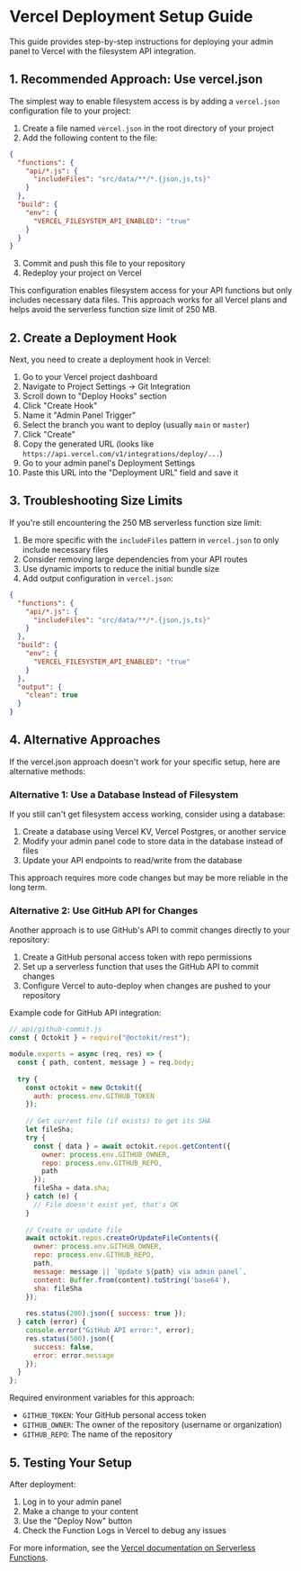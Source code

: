 
# Vercel Deployment Setup Guide

This guide provides step-by-step instructions for deploying your admin panel to Vercel with the filesystem API integration.

## 1. Recommended Approach: Use vercel.json

The simplest way to enable filesystem access is by adding a `vercel.json` configuration file to your project:

1. Create a file named `vercel.json` in the root directory of your project
2. Add the following content to the file:

```json
{
  "functions": {
    "api/*.js": {
      "includeFiles": "src/data/**/*.{json,js,ts}"
    }
  },
  "build": {
    "env": {
      "VERCEL_FILESYSTEM_API_ENABLED": "true"
    }
  }
}
```

3. Commit and push this file to your repository
4. Redeploy your project on Vercel

This configuration enables filesystem access for your API functions but only includes necessary data files. This approach works for all Vercel plans and helps avoid the serverless function size limit of 250 MB.

## 2. Create a Deployment Hook

Next, you need to create a deployment hook in Vercel:

1. Go to your Vercel project dashboard
2. Navigate to Project Settings → Git Integration
3. Scroll down to "Deploy Hooks" section
4. Click "Create Hook"
5. Name it "Admin Panel Trigger"
6. Select the branch you want to deploy (usually `main` or `master`)
7. Click "Create"
8. Copy the generated URL (looks like `https://api.vercel.com/v1/integrations/deploy/...`)
9. Go to your admin panel's Deployment Settings
10. Paste this URL into the "Deployment URL" field and save it

## 3. Troubleshooting Size Limits

If you're still encountering the 250 MB serverless function size limit:

1. Be more specific with the `includeFiles` pattern in `vercel.json` to only include necessary files
2. Consider removing large dependencies from your API routes
3. Use dynamic imports to reduce the initial bundle size
4. Add output configuration in `vercel.json`:

```json
{
  "functions": {
    "api/*.js": {
      "includeFiles": "src/data/**/*.{json,js,ts}"
    }
  },
  "build": {
    "env": {
      "VERCEL_FILESYSTEM_API_ENABLED": "true"
    }
  },
  "output": {
    "clean": true
  }
}
```

## 4. Alternative Approaches

If the vercel.json approach doesn't work for your specific setup, here are alternative methods:

### Alternative 1: Use a Database Instead of Filesystem

If you still can't get filesystem access working, consider using a database:

1. Create a database using Vercel KV, Vercel Postgres, or another service
2. Modify your admin panel code to store data in the database instead of files
3. Update your API endpoints to read/write from the database

This approach requires more code changes but may be more reliable in the long term.

### Alternative 2: Use GitHub API for Changes

Another approach is to use GitHub's API to commit changes directly to your repository:

1. Create a GitHub personal access token with repo permissions
2. Set up a serverless function that uses the GitHub API to commit changes
3. Configure Vercel to auto-deploy when changes are pushed to your repository

Example code for GitHub API integration:

```javascript
// api/github-commit.js
const { Octokit } = require("@octokit/rest");

module.exports = async (req, res) => {
  const { path, content, message } = req.body;
  
  try {
    const octokit = new Octokit({
      auth: process.env.GITHUB_TOKEN
    });
    
    // Get current file (if exists) to get its SHA
    let fileSha;
    try {
      const { data } = await octokit.repos.getContent({
        owner: process.env.GITHUB_OWNER,
        repo: process.env.GITHUB_REPO,
        path
      });
      fileSha = data.sha;
    } catch (e) {
      // File doesn't exist yet, that's OK
    }
    
    // Create or update file
    await octokit.repos.createOrUpdateFileContents({
      owner: process.env.GITHUB_OWNER,
      repo: process.env.GITHUB_REPO,
      path,
      message: message || `Update ${path} via admin panel`,
      content: Buffer.from(content).toString('base64'),
      sha: fileSha
    });
    
    res.status(200).json({ success: true });
  } catch (error) {
    console.error("GitHub API error:", error);
    res.status(500).json({ 
      success: false, 
      error: error.message 
    });
  }
};
```

Required environment variables for this approach:
- `GITHUB_TOKEN`: Your GitHub personal access token
- `GITHUB_OWNER`: The owner of the repository (username or organization)
- `GITHUB_REPO`: The name of the repository

## 5. Testing Your Setup

After deployment:

1. Log in to your admin panel
2. Make a change to your content
3. Use the "Deploy Now" button
4. Check the Function Logs in Vercel to debug any issues

For more information, see the [Vercel documentation on Serverless Functions](https://vercel.com/docs/functions).
